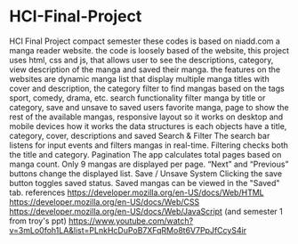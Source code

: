 # HCI-Final-Project
HCI Final Project compact semester 
these codes is based on niadd.com a manga reader website. the code is loosely based of the website, this project uses html, css and js, that allows user to see the descriptions, category, view description of the manga and saved their manga. the features on the websites are dynamic manga list that display multiple manga titles with cover and description, the category filter to find mangas based on the tags sport, comedy, drama, etc. search functionality filter manga by title or category, save and unsave to saved users favorite manga, page to show the rest of the available mangas, responsive layout so it works on desktop and mobile devices
how it works the data structures is each objects have a title, category, cover, descriptions and saved
Search & Filter The search bar listens for input events and filters mangas in real-time. Filtering checks both the title and category.
Pagination The app calculates total pages based on manga count. Only 9 mangas are displayed per page. “Next” and “Previous” buttons change the displayed list.
Save / Unsave System Clicking the save button toggles saved status. Saved mangas can be viewed in the "Saved" tab.
references
https://developer.mozilla.org/en-US/docs/Web/HTML
https://developer.mozilla.org/en-US/docs/Web/CSS
https://developer.mozilla.org/en-US/docs/Web/JavaScript
(and semester 1 from troy's ppt)
https://www.youtube.com/watch?v=3mLo0foh1LA&list=PLnkHcDuPoB7XFqRMo8t6V7PpJfCcyS4ir
